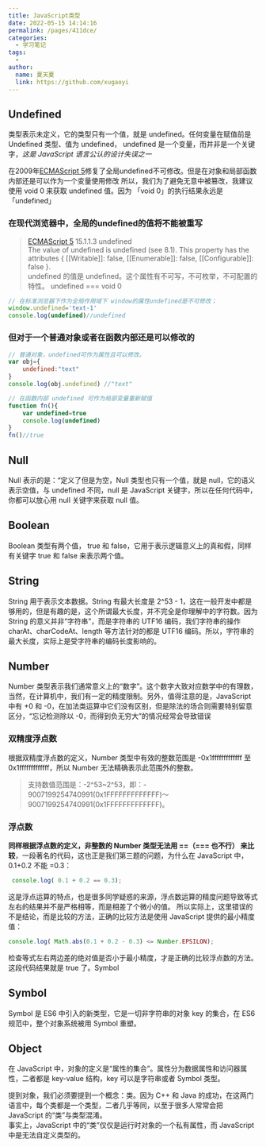 ```yaml
---
title: JavaScript类型
date: 2022-05-15 14:14:16
permalink: /pages/411dce/
categories:
  - 学习笔记
tags:
  - 
author: 
  name: 夏天夏
  link: https://github.com/xugaoyi
---
```

## Undefined
类型表示未定义，它的类型只有一个值，就是 undefined。任何变量在赋值前是 Undefined 类型、值为 undefined，
undefined 是一个变量，而并非是一个关键字，*这是 JavaScript 语言公认的设计失误之一*

在2009年[ECMAScript 5](https://es5.github.io/#x15.1.1.3)修复了全局undefined不可修改。但是在对象和局部函数内部还是可以作为一个变量使用修改
所以，我们为了避免无意中被篡改，我建议使用 void 0 来获取 undefined 值。因为 「void 0」的执行结果永远是「undefined」
### 在现代浏览器中，全局的undefined的值将不能被重写
> [ECMAScript 5](https://es5.github.io/#x15.1.1.3) 15.1.1.3 undefined   
The value of undefined is undefined (see 8.1). This property has the attributes { [[Writable]]: false, [[Enumerable]]: false, [[Configurable]]: false }.  
undefined 的值是 undefined。这个属性有不可写，不可枚举，不可配置的特性。
undefined === void 0   
```js
// 在标准浏览器下作为全局作用域下 window的属性undefined是不可修改；
window.undefined='text-1'
console.log(undefined)//undefined

```
### 但对于一个普通对象或者在函数内部还是可以修改的
```js
// 普通对象，undefined可作为属性且可以修改。
var obj={
    undefined:"text"
}
console.log(obj.undefined) //"text"

// 在函数内部 undefined 可作为局部变量重新赋值
function fn(){
    var undefined=true
    console.log(undefined)
}
fn()//true
```


## Null
Null 表示的是：“定义了但是为空，Null 类型也只有一个值，就是 null，它的语义表示空值，与 undefined 不同，null 是 JavaScript 关键字，所以在任何代码中，你都可以放心用 null 关键字来获取 null 值。
## Boolean
Boolean 类型有两个值， true 和 false，它用于表示逻辑意义上的真和假，同样有关键字 true 和 false 来表示两个值。
## String
String 用于表示文本数据。String 有最大长度是 2^53 - 1，这在一般开发中都是够用的，但是有趣的是，这个所谓最大长度，并不完全是你理解中的字符数。因为 String 的意义并非“字符串”，而是字符串的 UTF16 编码，我们字符串的操作 charAt、charCodeAt、length 等方法针对的都是 UTF16 编码。所以，字符串的最大长度，实际上是受字符串的编码长度影响的。
## Number
Number 类型表示我们通常意义上的“数字”。这个数字大致对应数学中的有理数，当然，在计算机中，我们有一定的精度限制。另外，值得注意的是，JavaScript 中有 +0 和 -0，在加法类运算中它们没有区别，但是除法的场合则需要特别留意区分，“忘记检测除以 -0，而得到负无穷大”的情况经常会导致错误
### 双精度浮点数
根据双精度浮点数的定义，Number 类型中有效的整数范围是 -0x1fffffffffffff 至 0x1fffffffffffff，所以 Number 无法精确表示此范围外的整数。
>支持数值范围是：-2^53~2^53，即：- 9007199254740991(0x1FFFFFFFFFFFFF)～9007199254740991(0x1FFFFFFFFFFFFF)。

### 浮点数
**同样根据浮点数的定义，非整数的 Number 类型无法用 ==（=== 也不行） 来比较**，一段著名的代码，这也正是我们第三题的问题，为什么在 JavaScript 中，0.1+0.2 不能 =0.3：
```js
 console.log( 0.1 + 0.2 == 0.3);
 ```
 这是浮点运算的特点，也是很多同学疑惑的来源，浮点数运算的精度问题导致等式左右的结果并不是严格相等，而是相差了个微小的值。
 所以实际上，这里错误的不是结论，而是比较的方法，正确的比较方法是使用 JavaScript 提供的最小精度值：
  ```js
  console.log( Math.abs(0.1 + 0.2 - 0.3) <= Number.EPSILON);
  ```
  检查等式左右两边差的绝对值是否小于最小精度，才是正确的比较浮点数的方法。这段代码结果就是 true 了。Symbol

## Symbol
Symbol 是 ES6 中引入的新类型，它是一切非字符串的对象 key 的集合，在 ES6 规范中，整个对象系统被用 Symbol 重塑。

## Object
在 JavaScript 中，对象的定义是“属性的集合”。属性分为数据属性和访问器属性，二者都是 key-value 结构，key 可以是字符串或者 Symbol 类型。

提到对象，我们必须要提到一个概念：类。因为 C++ 和 Java 的成功，在这两门语言中，每个类都是一个类型，二者几乎等同，以至于很多人常常会把 JavaScript 的“类”与类型混淆。    
事实上，JavaScript 中的“类”仅仅是运行时对象的一个私有属性，而 JavaScript 中是无法自定义类型的。


